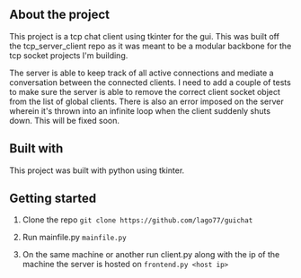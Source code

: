 **About the project**
---------------------------------------------------------------------------------------------------------------------------------------------------------------------------------------

This project is a tcp chat client using tkinter for the gui. This was built off the tcp_server_client repo as it was meant to be a modular backbone for the tcp socket projects I'm building. 

The server is able to keep track of all active connections and mediate a conversation between the connected clients. I need to add a couple of tests to make sure the server is able to remove the correct client socket object from the list of global clients. There is also an error imposed on the server wherein it's thrown into an infinite loop when the client suddenly shuts down. This will be fixed soon.

**Built with**
---------------------------------------------------------------------------------------------------------------------------------------------------------------------------------------

This project was built with python using tkinter. 


**Getting started**
---------------------------------------------------------------------------------------------------------------------------------------------------------------------------------------

1. Clone the repo
  `git clone https://github.com/lago77/guichat`

2. Run mainfile.py
  `mainfile.py`

3. On the same machine or another run client.py along with the ip of the machine the server is hosted on
  `frontend.py <host ip>`

